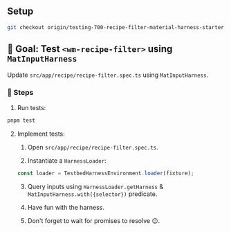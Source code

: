 ## Setup

```sh
git checkout origin/testing-700-recipe-filter-material-harness-starter
```

## 🎯 Goal: Test `<wm-recipe-filter>` using `MatInputHarness`

Update `src/app/recipe/recipe-filter.spec.ts` using `MatInputHarness`.

### 📝 Steps

1. Run tests:

```sh
pnpm test
```

2. Implement tests:

   1. Open `src/app/recipe/recipe-filter.spec.ts`.

   2. Instantiate a `HarnessLoader`:

   ```ts
   const loader = TestbedHarnessEnvironment.loader(fixture);
   ```

   3. Query inputs using `HarnessLoader.getHarness` & `MatInputHarness.with({selector})` predicate.

   4. Have fun with the harness.

   5. Don't forget to wait for promises to resolve 😉.
